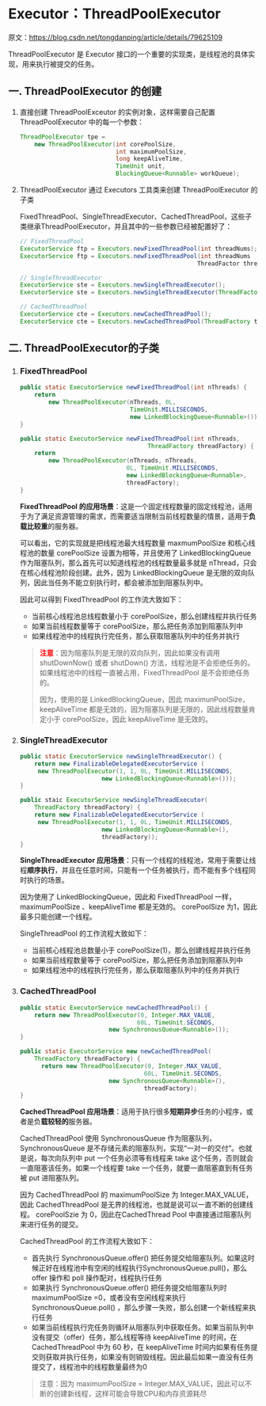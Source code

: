 # Executor：ThreadPoolExecutor

原文：https://blog.csdn.net/tongdanping/article/details/79625109



ThreadPoolExecutor 是 Executor 接口的一个重要的实现类，是线程池的具体实现，用来执行被提交的任务。

## 一. ThreadPoolExecutor 的创建

1. 直接创建 ThreadPoolExceutor 的实例对象，这样需要自己配置 ThreadPoolExecutor 中的每一个参数：

   ```java
   ThreadPoolExecutor tpe = 
       new ThreadPoolExecutor(int corePoolSize, 
                              int maximumPoolSize, 
                              long keepAliveTime, 
                              TimeUnit unit, 
                              BlockingQueue<Runnable> workQueue);
   ```

   

2. ThreadPoolExecutor 通过 Executors 工具类来创建 ThreadPoolExecutor 的子类

   FixedThreadPool、SingleThreadExecutor、CachedThreadPool，这些子类继承ThreadPoolExecutor，并且其中的一些参数已经被配置好了：

   ```java
   // FixedThreadPool
   ExecutorService ftp = Executors.newFixedThreadPool(int threadNums);
   ExecutorService ftp = Executors.newFixedThreadPool(int threadNums
                                                     ThreadFactor threadFactory);
   
   // SingleThreadExecutor
   ExecutorService ste = Executors.newSingleThreadExecutor();
   ExecutorService ste = Executors.newSingleThreadExecutor(ThreadFactory threadFactory);
   
   // CachedThreadPool
   ExecutorService cte = Executors.newCachedThreadPool();
   ExecutorService cte = Executors.newCachedThreadPool(ThreadFactory threadFactory);
   ```

   

## 二. ThreadPoolExecutor的子类

1. ### FixedThreadPool

   ```java
   public static ExecutorService newFixedThreadPool(int nThreads) {
       return 
           new ThreadPoolExecutor(nThreads, 0L,
                                  TimeUnit.MILLISECONDS,
                                  new LinkedBlockingQueue<Runnable>())
   }
   
   public static ExecutorService newFixedThreadPool(int nThreads, 
                                       ThreadFactory threadFactory) {
       return 
           new ThreadPoolExecutor(nThreads, nThreads,
                                 0L, TimeUnit.MILLISECONDS,
                                 new LinkedBlockingQueue<Runnable>,
                                 threadFactory);
   }
   ```

   **FixedThreadPool 的应用场景**：这是一个固定线程数量的固定线程池，适用于为了满足资源管理的需求，而需要适当限制当前线程数量的情景，适用于**负载比较重**的服务器。

   

   可以看出，它的实现就是把线程池最大线程数量 maxmumPoolSize 和核心线程池的数量 corePoolSize 设置为相等，并且使用了 LinkedBlockingQueue 作为阻塞队列，那么首先可以知道线程池的线程数量最多就是 nThread，只会在核心线程池阶段创建。此外，因为 LinkedBlockingQueue 是无限的双向队列，因此当任务不能立刻执行时，都会被添加到阻塞队列中。

   因此可以得到 FixedThreadPool 的工作流大致如下：

   * 当前核心线程池总线程数量小于 corePoolSize，那么创建线程并执行任务
   * 如果当前线程数量等于 corePoolSize，那么把任务添加到阻塞队列中
   * 如果线程池中的线程执行完任务，那么获取阻塞队列中的任务并执行

   > <font color='red'>**注意**</font>：因为阻塞队列是无限的双向队列，因此如果没有调用 shutDownNow() 或者 shutDown() 方法，线程池是不会拒绝任务的。如果线程池中的线程一直被占用，FixedThreadPool 是不会拒绝任务的。
   >
   > 因为，使用的是 LinkedBlockingQueue，因此 maximunPoolSize， keepAliveTime 都是无效的，因为阻塞队列是无限的，因此线程数量肯定小于 corePoolSize，因此 keepAliveTime 是无效的。

   

2. ### SingleThreadExecutor

   ```java
   public static ExecutorService newSingleThreadExecutor() {
       return new FinalizableDelegatedExecutorService (
       	new ThreadPoolExecutor(1, 1, 0L, TimeUnit.MILLISECONDS,
                          new LinkedBlockingQueue<Runnable>()));
   }
   
   public staic ExecutorService newSingleThreadExecutor(
       ThreadFactory threadFactory) {
       return new FinalizableDelegatedExecutorService (
       	new ThreadPoolExecutor(1, 1, 0L, TimeUnit.MILLISECONDS,
                          new LinkedBlockingQueue<Runnable>(),
                          threadFactory));
   }
   ```

   **SingleThreadExecutor 应用场景**：只有一个线程的线程池，常用于需要让线程**顺序执行**，并且在任意时间，只能有一个任务被执行，而不能有多个线程同时执行的场景。

   因为使用了 LinkedBlockingQueue，因此和 FixedThreadPool 一样，maximumPoolSize 、keepAliveTime 都是无效的。 corePoolSize 为1，因此最多只能创建一个线程。

   SingleThreadPool 的工作流程大致如下：

   * 当前核心线程池总数量小于 corePoolSize(1)，那么创建线程并执行任务
   * 如果当前线程数量等于 corePoolSize，那么把任务添加到阻塞队列中
   * 如果线程池中的线程执行完任务，那么获取阻塞队列中的任务并执行

   

3. ### CachedThreadPool

   ```java
   public static ExecutorService newCachedThreadPool() {
       return new ThreadPoolExecutor(0, Integer.MAX_VALUE,
                                    60L, TimeUnit.SECONDS,
                            new SynchronousQueue<Runnable>());
   }
   
   public static ExecutorService new newCachedThreadPool(
       ThreadFactory threadFactory) {
         return new ThreadPoolExecutor(0, Integer.MAX_VALUE,
                                      60L, TimeUnit.SECONDS,
                            new SynchronousQueue<Runnable>(),
                                      threadFactory);
   }
   ```

   **CachedThreadPool 应用场景**：适用于执行很多**短期异步**任务的小程序，或者是负**载较轻的**服务器。

   CachedThreadPool 使用 SynchronousQueue 作为阻塞队列，SynchronousQueue 是不存储元素的阻塞队列，实现“一对一的交付”。也就是说，每次向队列中 put 一个任务必须等有线程来 take 这个任务，否则就会一直阻塞该任务。如果一个线程要 take 一个任务，就要一直阻塞直到有任务被 put 进阻塞队列。

   因为 CachedThreadPool 的 maximumPoolSize 为 Integer.MAX_VALUE，因此 CachedThreadPool 是无界的线程池，也就是说可以一直不断的创建线程。 corePoolSzie 为 0，因此在CachedThread Pool 中直接通过阻塞队列来进行任务的提交。

   CachedThreadPool 的工作流程大致如下：

   * 首先执行 SynchronousQueue.offer() 把任务提交给阻塞队列。如果这时候正好在线程池中有空闲的线程执行SynchronousQueue.pull()，那么 offer 操作和 poll 操作配对，线程执行任务
   * 如果执行 SynchronousQueue.offer() 把任务提交给阻塞队列时 maximumPoolSize =0，或者没有空闲线程来执行 SynchronousQueue.poll() ，那么步骤一失败，那么创建一个新线程来执行任务
   * 如果当前线程执行完任务则循环从阻塞队列中获取任务。如果当前队列中没有提交（offer）任务，那么线程等待 keepAliveTime 的时间，在 CachedThreadPool 中为 60 秒，在 keepAliveTime 时间内如果有任务提交则获取并执行任务，如果没有则销毁线程。因此最后如果一直没有任务提交了，线程池中的线程数量最终为0

   > 注意：因为 maximumPoolSize = Integer.MAX_VALUE，因此可以不断的创建新线程，这样可能会导致CPU和内存资源耗尽

